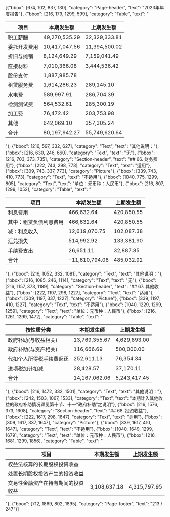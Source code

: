 [{"bbox": [674, 102, 837, 130], "category": "Page-header", "text": "2023年年度报告"}, {"bbox": [216, 179, 1299, 599], "category": "Table", "text": "<table><thead><tr><th>项目</th><th>本期发生额</th><th>上期发生额</th></tr></thead><tbody><tr><td>职工薪酬</td><td>49,270,535.29</td><td>32,329,333.81</td></tr><tr><td>委托开发费用</td><td>10,417,047.56</td><td>11,394,500.02</td></tr><tr><td>折旧与摊销</td><td>8,124,649.29</td><td>7,159,041.49</td></tr><tr><td>直接材料</td><td>7,010,366.08</td><td>3,444,536.42</td></tr><tr><td>股份支付</td><td>1,887,985.78</td><td></td></tr><tr><td>租赁服务费</td><td>1,614,286.23</td><td>289,145.10</td></tr><tr><td>水电费</td><td>589,997.91</td><td>286,704.39</td></tr><tr><td>检测测试费</td><td>564,532.61</td><td>285,300.19</td></tr><tr><td>加工费</td><td>76,472.42</td><td>203,753.98</td></tr><tr><td>其他</td><td>642,069.10</td><td>357,305.24</td></tr><tr><td>合计</td><td>80,197,942.27</td><td>55,749,620.64</td></tr></tbody></table>"}, {"bbox": [216, 597, 332, 627], "category": "Text", "text": "其他说明："}, {"bbox": [216, 630, 246, 660], "category": "Text", "text": "无"}, {"bbox": [216, 703, 373, 735], "category": "Section-header", "text": "## 66. 财务费用"}, {"bbox": [222, 743, 298, 773], "category": "Text", "text": "适用"}, {"bbox": [309, 743, 337, 773], "category": "Picture"}, {"bbox": [339, 743, 410, 773], "category": "Text", "text": "不适用"}, {"bbox": [1040, 775, 1299, 805], "category": "Text", "text": "单位：元币种：人民币"}, {"bbox": [216, 807, 1299, 1052], "category": "Table", "text": "<table><thead><tr><th>项目</th><th>本期发生额</th><th>上期发生额</th></tr></thead><tbody><tr><td>利息费用</td><td>466,632.64</td><td>420,850.55</td></tr><tr><td>其中：租赁负债利息费用</td><td>466,632.64</td><td>420,850.55</td></tr><tr><td>减：利息收入</td><td>12,619,070.75</td><td>102,087.38</td></tr><tr><td>汇兑损失</td><td>514,992.92</td><td>133,381.90</td></tr><tr><td>手续费支出</td><td>26,651.11</td><td>32,887.85</td></tr><tr><td>合计</td><td>-11,610,794.08</td><td>485,032.92</td></tr></tbody></table>"}, {"bbox": [216, 1052, 332, 1081], "category": "Text", "text": "其他说明："}, {"bbox": [216, 1085, 246, 1114], "category": "Text", "text": "无"}, {"bbox": [216, 1157, 373, 1189], "category": "Section-header", "text": "## 67. 其他收益"}, {"bbox": [222, 1197, 298, 1227], "category": "Text", "text": "适用"}, {"bbox": [309, 1197, 337, 1227], "category": "Picture"}, {"bbox": [339, 1197, 410, 1227], "category": "Text", "text": "不适用"}, {"bbox": [1040, 1229, 1299, 1259], "category": "Text", "text": "单位：元币种：人民币"}, {"bbox": [216, 1261, 1299, 1472], "category": "Table", "text": "<table><thead><tr><th>按性质分类</th><th>本期发生额</th><th>上期发生额</th></tr></thead><tbody><tr><td>政府补助(与收益相关)</td><td>13,769,355.67</td><td>4,629,893.00</td></tr><tr><td>政府补助(与资产相关)</td><td>116,666.69</td><td>500,000.00</td></tr><tr><td>代扣个人所得税手续费返还</td><td>252,611.13</td><td>76,354.34</td></tr><tr><td>进项税加计扣减</td><td>28,428.57</td><td>37,170.11</td></tr><tr><td>合计</td><td>14,167,062.06</td><td>5,243,417.45</td></tr></tbody></table>"}, {"bbox": [216, 1472, 332, 1501], "category": "Text", "text": "其他说明："}, {"bbox": [242, 1503, 1067, 1533], "category": "Text", "text": "本期计入其他收益的政府补助情况详见第十节、十一“政府补助”之说明"}, {"bbox": [216, 1576, 373, 1608], "category": "Section-header", "text": "## 68. 投资收益"}, {"bbox": [222, 1617, 298, 1647], "category": "Text", "text": "适用"}, {"bbox": [309, 1617, 337, 1647], "category": "Picture"}, {"bbox": [339, 1617, 410, 1647], "category": "Text", "text": "不适用"}, {"bbox": [1040, 1649, 1299, 1679], "category": "Text", "text": "单位：元币种：人民币"}, {"bbox": [216, 1681, 1299, 1856], "category": "Table", "text": "<table><thead><tr><th>项目</th><th>本期发生额</th><th>上期发生额</th></tr></thead><tbody><tr><td>权益法核算的长期股权投资收益</td><td></td><td></td></tr><tr><td>处置长期股权投资产生的投资收益</td><td></td><td></td></tr><tr><td>交易性金融资产在持有期间的投资收益</td><td>3,108,637.18</td><td>4,315,797.95</td></tr></tbody></table>"}, {"bbox": [712, 1869, 802, 1895], "category": "Page-footer", "text": "213 / 247"}]